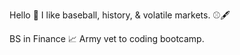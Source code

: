 Hello 👋 I like baseball, history, & volatile markets. ⚾🖋️ 

BS in Finance 📈 Army vet to coding bootcamp.
